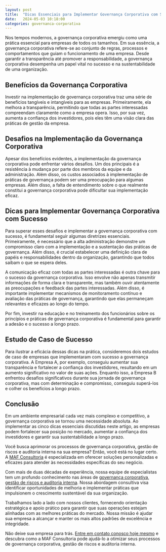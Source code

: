 ```yaml
---
layout: post
title:  "Dicas Essenciais para Implementar Governança Corporativa com Sucesso"
date:   2024-05-03 10:18:00
categories: governanca-corporativa
---
```


Nos tempos modernos, a governança corporativa emergiu como uma prática essencial para empresas de todos os tamanhos. Em sua essência, a governança corporativa refere-se ao conjunto de regras, processos e comportamentos que guiam o funcionamento de uma empresa. Desde garantir a transparência até promover a responsabilidade, a governança corporativa desempenha um papel vital no sucesso e na sustentabilidade de uma organização.

Benefícios da Governança Corporativa
------------------------------------

Investir na implementação de governança corporativa traz uma série de benefícios tangíveis e intangíveis para as empresas. Primeiramente, ela melhora a transparência, permitindo que todas as partes interessadas compreendam claramente como a empresa opera. Isso, por sua vez, aumenta a confiança dos investidores, pois eles têm uma visão clara das práticas de gestão da empresa.

Desafios na Implementação da Governança Corporativa
---------------------------------------------------

Apesar dos benefícios evidentes, a implementação da governança corporativa pode enfrentar vários desafios. Um dos principais é a resistência à mudança por parte dos membros da equipe e da administração. Além disso, os custos associados à implementação de práticas de governança podem ser uma preocupação para algumas empresas. Além disso, a falta de entendimento sobre o que realmente constitui a governança corporativa pode dificultar sua implementação eficaz.

Dicas para Implementar Governança Corporativa com Sucesso
---------------------------------------------------------

Para superar esses desafios e implementar a governança corporativa com sucesso, é fundamental seguir algumas diretrizes essenciais. Primeiramente, é necessário que a alta administração demonstre um compromisso claro com a implementação e a sustentação das práticas de governança. Além disso, é crucial estabelecer uma definição clara de papéis e responsabilidades dentro da organização, garantindo que todos saibam o que se espera deles.

A comunicação eficaz com todas as partes interessadas é outra chave para o sucesso da governança corporativa. Isso envolve não apenas transmitir informações de forma clara e transparente, mas também ouvir atentamente as preocupações e feedback das partes interessadas. Além disso, é importante implementar mecanismos de monitoramento contínuo e avaliação das práticas de governança, garantindo que elas permaneçam relevantes e eficazes ao longo do tempo.

Por fim, investir na educação e no treinamento dos funcionários sobre os princípios e práticas de governança corporativa é fundamental para garantir a adesão e o sucesso a longo prazo.

Estudo de Caso de Sucesso
-------------------------

Para ilustrar a eficácia dessas dicas na prática, consideremos dois estudos de caso de empresas que implementaram com sucesso a governança corporativa. A Empresa A, por exemplo, conseguiu aumentar sua transparência e fortalecer a confiança dos investidores, resultando em um aumento significativo no valor de suas ações. Enquanto isso, a Empresa B enfrentou desafios significativos durante sua jornada de governança corporativa, mas com determinação e compromisso, conseguiu superá-los e colher os benefícios a longo prazo.

Conclusão
---------

Em um ambiente empresarial cada vez mais complexo e competitivo, a governança corporativa se tornou uma necessidade absoluta. Ao implementar as cinco dicas essenciais discutidas neste artigo, as empresas podem fortalecer sua posição no mercado, aumentar a confiança dos investidores e garantir sua sustentabilidade a longo prazo.

Você busca aprimorar os processos de governança corporativa, gestão de riscos e auditoria interna na sua empresa? Então, você está no lugar certo. A [MAF Consultoria](https://mafconsultoriaetreinamento.com/) é especializada em oferecer soluções personalizadas e eficazes para atender às necessidades específicas do seu negócio.

Com mais de duas décadas de experiência, nossa equipe de especialistas tem um profundo conhecimento nas áreas de [governança corporativa, gestão de riscos e auditoria interna](https://mafconsultoriaetreinamento.com/consultoria). Nossa abordagem consultiva visa identificar oportunidades de melhoria e implementar práticas que impulsionem o crescimento sustentável da sua organização.

Trabalhamos lado a lado com nossos clientes, fornecendo orientação estratégica e apoio prático para garantir que suas operações estejam alinhadas com as melhores práticas do mercado. Nossa missão é ajudar sua empresa a alcançar e manter os mais altos padrões de excelência e integridade.

Não deixe sua empresa para trás. [Entre em contato conosco hoje mesmo](https://mafconsultoriaetreinamento.com/contato) e descubra como a MAF Consultoria pode ajudá-lo a otimizar seus processos de governança corporativa, gestão de riscos e auditoria interna.